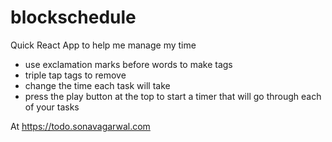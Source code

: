 # blockschedule
Quick React App to help me manage my time

- use exclamation marks before words to make tags
- triple tap tags to remove
- change the time each task will take
- press the play button at the top to start a timer that will go through each of your tasks

At https://todo.sonavagarwal.com
